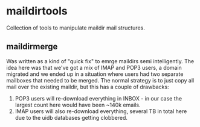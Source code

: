 # maildirtools
Collection of tools to manipulate maildir mail structures.

## maildirmerge
Was written as a kind of "quick fix" to emrge maildirs semi intelligently.  The idea here was that we've got a mix of IMAP and POP3 users, a domain migrated and we ended up in a situation where users had two separate mailboxes that needed to be merged.  The normal strategy is to just copy all mail over the existing maildir, but this has a couple of drawbacks:

1.  POP3 users will re-download everything in INBOX - in our case the largest count here would have been ~140k emails.
2.  IMAP users will also re-download everything, several TB in total here due to the uidb databases getting clobbered.
